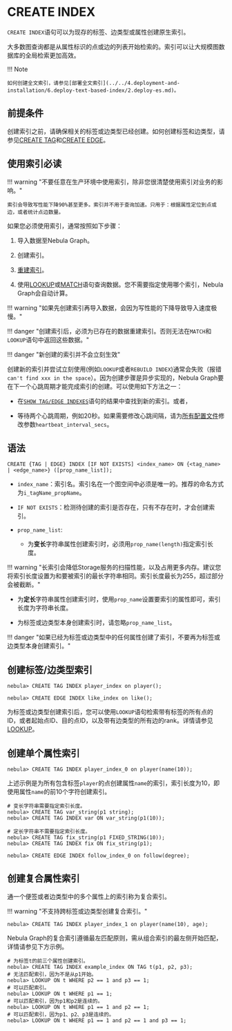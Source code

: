 # CREATE INDEX

`CREATE INDEX`语句可以为现存的标签、边类型或属性创建原生索引。

大多数图查询都是从属性标识的点或边的列表开始检索的。索引可以让大规模图数据库的全局检索更加高效。

!!! Note

    如何创建全文索引，请参见[部署全文索引](../../4.deployment-and-installation/6.deploy-text-based-index/2.deploy-es.md)。

## 前提条件

创建索引之前，请确保相关的标签或边类型已经创建。如何创建标签和边类型，请参见[CREATE TAG](../10.tag-statements/1.create-tag.md)和[CREATE EDGE](../11.edge-type-statements/1.create-edge.md)。

## 使用索引必读

!!! warning "不要任意在生产环境中使用索引，除非您很清楚使用索引对业务的影响。"

    索引会导致写性能下降90%甚至更多。索引并不用于查询加速。只用于：根据属性定位到点或边，或者统计点边数量。

如果您必须使用索引，通常按照如下步骤：

1. 导入数据至Nebula Graph。

2. 创建索引。

3. [重建索引](4.rebuild-native-index.md)。

4. 使用[LOOKUP](../7.general-query-statements/5.lookup.md)或[MATCH](../7.general-query-statements/2.match.md)语句查询数据。您不需要指定使用哪个索引，Nebula Graph会自动计算。

!!! warning "如果先创建索引再导入数据，会因为写性能的下降导致导入速度极慢。"

!!! danger "创建索引后，必须为已存在的数据重建索引。否则无法在`MATCH`和`LOOKUP`语句中返回这些数据。"

!!! danger "新创建的索引并不会立刻生效"

   创建新的索引并尝试立刻使用(例如`LOOKUP`或者`REBUILD INDEX`)通常会失败（报错`can't find xxx in the space`）。因为创建步骤是异步实现的，Nebula Graph要在下一个心跳周期才能完成索引的创建。可以使用如下方法之一：

   - 在[`SHOW TAG/EDGE INDEXES`](2.show-native-indexes.md)语句的结果中查找到新的索引。或者，

   - 等待两个心跳周期，例如20秒。如果需要修改心跳间隔，请为[所有配置文件](../../5.configurations-and-logs/1.configurations/1.configurations.md)修改参数`heartbeat_interval_secs`。

## 语法

```ngql
CREATE {TAG | EDGE} INDEX [IF NOT EXISTS] <index_name> ON {<tag_name> | <edge_name>} ([prop_name_list]);
```

- `index_name`：索引名。索引名在一个图空间中必须是唯一的。推荐的命名方式为`i_tagName_propName`。

- `IF NOT EXISTS`：检测待创建的索引是否存在，只有不存在时，才会创建索引。

- `prop_name_list`:

  - 为**变长**字符串属性创建索引时，必须用`prop_name(length)`指定索引长度。

!!! warning "长索引会降低Storage服务的扫描性能，以及占用更多内存。建议您将索引长度设置为和要被索引的最长字符串相同。索引长度最长为255，超过部分会被截断。"

  - 为**定长**字符串属性创建索引时，使用`prop_name`设置要索引的属性即可，索引长度为字符串长度。
  
  - 为标签或边类型本身创建索引时，请忽略`prop_name_list`。
  
!!! danger "如果已经为标签或边类型中的任何属性创建了索引，不要再为标签或边类型本身创建索引。"

## 创建标签/边类型索引

```ngql
nebula> CREATE TAG INDEX player_index on player();
```

```ngql
nebula> CREATE EDGE INDEX like_index on like();
```

为标签或边类型创建索引后，您可以使用`LOOKUP`语句检索带有标签的所有点的ID，或者起始点ID、目的点ID，以及带有边类型的所有边的rank。详情请参见[LOOKUP](../7.general-query-statements/5.lookup.md)。

## 创建单个属性索引

```ngql
nebula> CREATE TAG INDEX player_index_0 on player(name(10));
```

上述示例是为所有包含标签`player`的点创建属性`name`的索引，索引长度为10，即使用属性`name`的前10个字符创建索引。

```ngql
# 变长字符串需要指定索引长度。
nebula> CREATE TAG var_string(p1 string);
nebula> CREATE TAG INDEX var ON var_string(p1(10));

# 定长字符串不需要指定索引长度。
nebula> CREATE TAG fix_string(p1 FIXED_STRING(10));
nebula> CREATE TAG INDEX fix ON fix_string(p1);
```

```ngql
nebula> CREATE EDGE INDEX follow_index_0 on follow(degree);
```

## 创建复合属性索引

通一个便签或者边类型中的多个属性上的索引称为复合索引。

!!! warning "不支持跨标签或边类型创建复合索引。"

```ngql
nebula> CREATE TAG INDEX player_index_1 on player(name(10), age);
```

Nebula Graph的复合索引遵循最左匹配原则，需从组合索引的最左侧开始匹配，详情请参见下方示例。

```ngql
# 为标签t的前三个属性创建索引。
nebula> CREATE TAG INDEX example_index ON TAG t(p1, p2, p3);
# 无法匹配索引，因为不是从p1开始。
nebula> LOOKUP ON t WHERE p2 == 1 and p3 == 1; 
# 可以匹配索引。
nebula> LOOKUP ON t WHERE p1 == 1;  
# 可以匹配索引，因为p1和p2是连续的。
nebula> LOOKUP ON t WHERE p1 == 1 and p2 == 1;  
# 可以匹配索引，因为p1、p2、p3是连续的。
nebula> LOOKUP ON t WHERE p1 == 1 and p2 == 1 and p3 == 1; 
```
